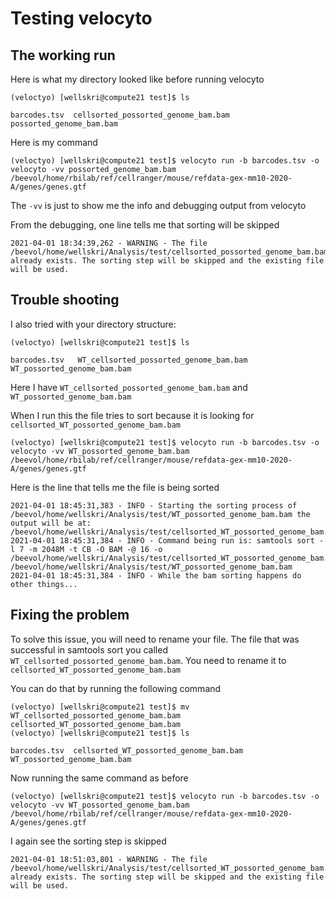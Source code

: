 # Testing velocyto

## The working run
Here is what my directory looked like before running velocyto
```{bash}
(veloctyo) [wellskri@compute21 test]$ ls
```

```
barcodes.tsv  cellsorted_possorted_genome_bam.bam  possorted_genome_bam.bam
```

Here is my command
```{bash}
(veloctyo) [wellskri@compute21 test]$ velocyto run -b barcodes.tsv -o velocyto -vv possorted_genome_bam.bam /beevol/home/rbilab/ref/cellranger/mouse/refdata-gex-mm10-2020-A/genes/genes.gtf
```

The `-vv` is just to show me the info and debugging output from velocyto

From the debugging, one line tells me that sorting will be skipped
```
2021-04-01 18:34:39,262 - WARNING - The file /beevol/home/wellskri/Analysis/test/cellsorted_possorted_genome_bam.bam already exists. The sorting step will be skipped and the existing file will be used.
```

## Trouble shooting
I also tried with your directory structure:

```{bash}
(veloctyo) [wellskri@compute21 test]$ ls
```

```
barcodes.tsv   WT_cellsorted_possorted_genome_bam.bam  WT_possorted_genome_bam.bam
```

Here I have `WT_cellsorted_possorted_genome_bam.bam` and `WT_possorted_genome_bam.bam`

When I run this the file tries to sort because it is looking for `cellsorted_WT_possorted_genome_bam.bam`

```{bash}
(veloctyo) [wellskri@compute21 test]$ velocyto run -b barcodes.tsv -o velocyto -vv WT_possorted_genome_bam.bam /beevol/home/rbilab/ref/cellranger/mouse/refdata-gex-mm10-2020-A/genes/genes.gtf
```

Here is the line that tells me the file is being sorted
```
2021-04-01 18:45:31,383 - INFO - Starting the sorting process of /beevol/home/wellskri/Analysis/test/WT_possorted_genome_bam.bam the output will be at: /beevol/home/wellskri/Analysis/test/cellsorted_WT_possorted_genome_bam.bam
2021-04-01 18:45:31,384 - INFO - Command being run is: samtools sort -l 7 -m 2048M -t CB -O BAM -@ 16 -o /beevol/home/wellskri/Analysis/test/cellsorted_WT_possorted_genome_bam.bam /beevol/home/wellskri/Analysis/test/WT_possorted_genome_bam.bam
2021-04-01 18:45:31,384 - INFO - While the bam sorting happens do other things...
```

## Fixing the problem
To solve this issue, you will need to rename your file. The file that was successful in samtools sort you called `WT_cellsorted_possorted_genome_bam.bam`. You need to rename it to `cellsorted_WT_possorted_genome_bam.bam`

You can do that by running the following command
```{bash}
(veloctyo) [wellskri@compute21 test]$ mv WT_cellsorted_possorted_genome_bam.bam cellsorted_WT_possorted_genome_bam.bam
(veloctyo) [wellskri@compute21 test]$ ls
```

```
barcodes.tsv  cellsorted_WT_possorted_genome_bam.bam  WT_possorted_genome_bam.bam
```

Now running the same command as before
```{bash}
(veloctyo) [wellskri@compute21 test]$ velocyto run -b barcodes.tsv -o velocyto -vv WT_possorted_genome_bam.bam /beevol/home/rbilab/ref/cellranger/mouse/refdata-gex-mm10-2020-A/genes/genes.gtf
```

I again see the sorting step is skipped
```
2021-04-01 18:51:03,801 - WARNING - The file /beevol/home/wellskri/Analysis/test/cellsorted_WT_possorted_genome_bam.bam already exists. The sorting step will be skipped and the existing file will be used.
```